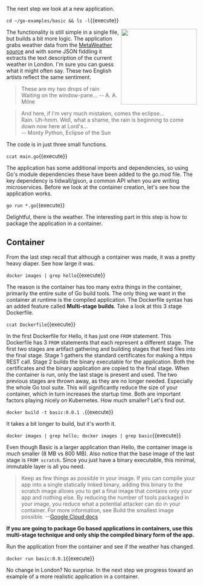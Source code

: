 The next step we look at a new application.

`cd ~/go-examples/basic && ls -l`{{execute}}

<img align="right" src="/javajon/courses/kubernetes-containers/go/assets/metaweather.png" width="200">

The functionality is still simple in a single file, but builds a bit more logic. The application grabs weather data from the [MetaWeather source](https://www.metaweather.com/) and with some JSON fiddling it extracts the text description of the current weather in London. I'm sure you can guess what it might often say. These two English artists reflect the same sentiment.

> These are my two drops of rain<br>
> Waiting on the window-pane... -- A. A. Milne

> And here, if I'm very much mistaken, comes the eclipse...<br>
> Rain. Uh-hmm. Well, what a shame, the rain is beginning to come down now here at Lord's...<br>
> -- Monty Python, Eclipse of the Sun

The code is in just three small functions.

`ccat main.go`{{execute}}

The application has some additional imports and dependencies, so using Go's module dependencies these have been added to the go.mod file. The key dependency is tidwall/gjson, a common API when you are writing microservices. Before we look at the container creation, let's see how the application works.

`go run *.go`{{execute}}

Delightful, there is the weather. The interesting part in this step is how to package the application in a container.

## Container

From the last step recall that although a container was made, it was a pretty heavy diaper. See how large it was.

`docker images | grep hello`{{execute}}

The reason is the container has too many extra things in the container, primarily the entire suite of Go build tools. The only thing we want in the container at runtime is the compiled application. The Dockerfile syntax has an added feature called **Multi-stage builds**. Take a look at this 3 stage Dockerfile.

`ccat Dockerfile`{{execute}}

In the first Dockerfile for Hello, it has just one `FROM` statement. This Dockerfile has 3 `FROM` statements that each represent a different stage. The first two stages are artifact gathering and building stages that feed files into the final stage. Stage 1 gathers the standard certificates for making a https REST call. Stage 2 builds the binary executable for the application. Both the certificates and the binary application are copied to the final stage. When the container is run, only the last stage is present and used. The two previous stages are thrown away, as they are no longer needed. Especially the whole Go tool suite. This will significantly reduce the size of your container, which in turn increases the startup time. Both are important factors playing nicely on Kubernetes. How much smaller? Let's find out.

`docker build -t basic:0.0.1 .`{{execute}}

It takes a bit longer to build, but it's worth it.

`docker images | grep hello; docker images | grep basic`{{execute}}

Even though Basic is a larger application than Hello, the container image is *much* smaller (8 MB vs 800 MB). Also notice that the base image of the last stage is `FROM scratch`. Since you just have a binary executable, this minimal, immutable layer is all you need.

> Keep as few things as possible in your image. If you can compile your app into a single statically linked binary, adding this binary to the scratch image allows you to get a final image that contains only your app and nothing else. By reducing the number of tools packaged in your image, you reduce what a potential attacker can do in your container. For more information, see Build the smallest image possible. --[Google Cloud docs](https://cloud.google.com/solutions/best-practices-for-building-containers#file_system_content)

**If you are going to package Go based applications in containers, use this multi-stage technique and only ship the compiled binary form of the app.**

Run the application from the container and see if the weather has changed.

`docker run basic:0.0.1`{{execute}}

No change in London? No surprise. In the next step we progress toward an example of a more realistic application in a container.
